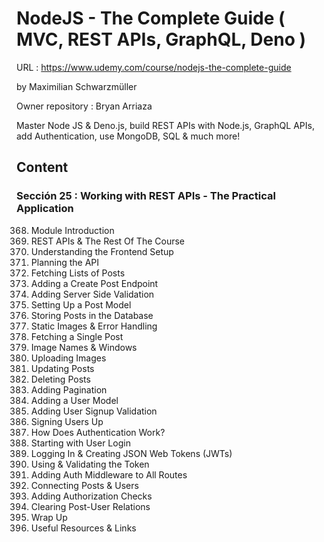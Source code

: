 # NodeJS - The Complete Guide ( MVC, REST APIs, GraphQL, Deno )

URL : https://www.udemy.com/course/nodejs-the-complete-guide

by Maximilian Schwarzmüller

Owner repository : Bryan Arriaza

Master Node JS & Deno.js, build REST APIs with Node.js, GraphQL APIs, add Authentication, use MongoDB, SQL & much more!

## Content

### Sección 25 : Working with REST APIs - The Practical Application

368. Module Introduction
369. REST APIs & The Rest Of The Course
370. Understanding the Frontend Setup
371. Planning the API
372. Fetching Lists of Posts
373. Adding a Create Post Endpoint
374. Adding Server Side Validation
375. Setting Up a Post Model
376. Storing Posts in the Database
377. Static Images & Error Handling
378. Fetching a Single Post
379. Image Names & Windows
380. Uploading Images
381. Updating Posts
382. Deleting Posts
383. Adding Pagination
384. Adding a User Model
385. Adding User Signup Validation
386. Signing Users Up
387. How Does Authentication Work?
388. Starting with User Login
389. Logging In & Creating JSON Web Tokens (JWTs)
390. Using & Validating the Token
391. Adding Auth Middleware to All Routes
392. Connecting Posts & Users
393. Adding Authorization Checks
394. Clearing Post-User Relations
395. Wrap Up
396. Useful Resources & Links
